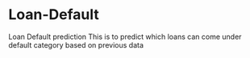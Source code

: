 # Loan-Default
Loan Default prediction
This is to predict which loans can come under default category based on previous data
